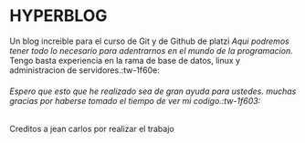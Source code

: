 # HYPERBLOG
Un blog increible para el curso de Git y de Github de platzi
*Aqui podremos tener todo lo necesario para adentrarnos en el mundo de la programacion.*
Tengo basta experiencia en la rama de base de datos, linux y administracion de servidores.:tw-1f60e:
###### Espero que esto que he realizado sea de gran ayuda para ustedes. muchas gracias por haberse tomado el tiempo de ver mi codigo.:tw-1f603:


Creditos a jean carlos por realizar el trabajo